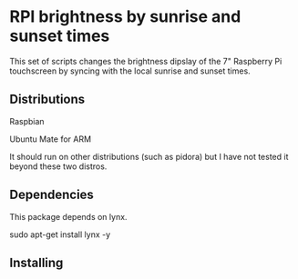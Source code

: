 # RPI brightness by sunrise and sunset times
This set of scripts changes the brightness dipslay of the 7" Raspberry Pi touchscreen by syncing with the local sunrise and sunset times.

## Distributions
Raspbian

Ubuntu Mate for ARM

  It should run on other distributions (such as pidora) but I have not tested it beyond these two distros.

## Dependencies

This package depends on lynx.  

  sudo apt-get install lynx -y

## Installing


